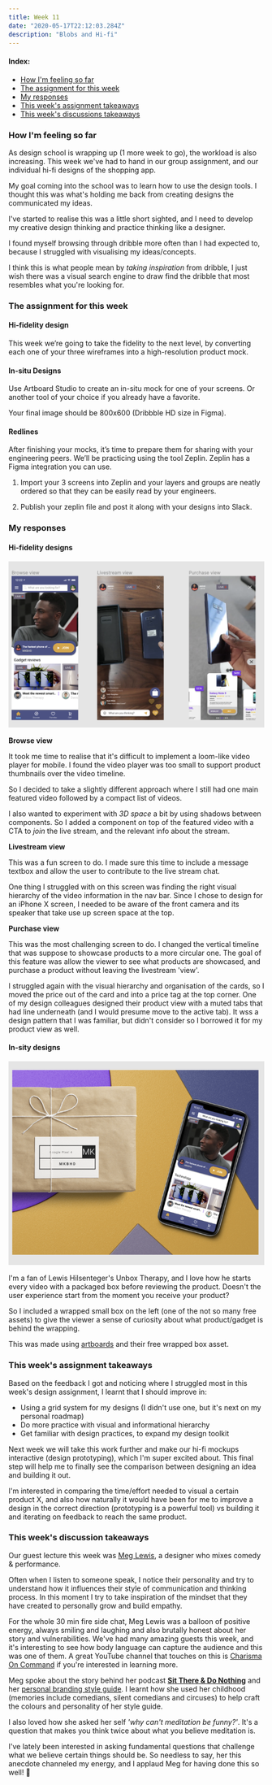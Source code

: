 ```yaml
---
title: Week 11
date: "2020-05-17T22:12:03.284Z"
description: "Blobs and Hi-fi"
---
```


#### Index:

- [How I'm feeling so far](#howAmIfeeling)
- [The assignment for this week](#assignment)
- [My responses](#responses)
- [This week's assignment takeaways](#assignmentTakeaways)
- [This week's discussions takeaways](#discussionTakeaways)

### <a name="howAmIfeeling"></a> How I'm feeling so far
As design school is wrapping up (1 more week to go), the workload is also increasing. This week we've had to hand in our group assignment, and our individual hi-fi designs of the shopping app. 

My goal coming into the school was to learn how to use the design tools. I thought this was what's holding me back from creating designs the communicated my ideas. 

I've started to realise this was a little short sighted, and I need to develop my creative design thinking and practice thinking like a designer. 

I found myself browsing through dribble more often than I had expected to, because I struggled with visualising my ideas/concepts. 

I think this is what people mean by *taking inspiration* from dribble, I just wish there was a visual search engine to draw find the dribble that most resembles what you're looking for.

### <a name="assignment"></a> The assignment for this week

#### Hi-fidelity design

This week we’re going to take the fidelity to the next level, by converting each one of your three wireframes into a high-resolution product mock.

#### In-situ Designs

Use Artboard Studio to create an in-situ mock for one of your screens. Or another tool of your choice if you already have a favorite.

Your final image should be 800x600 (Dribbble HD size in Figma). 

#### Redlines

After finishing your mocks, it’s time to prepare them for sharing with your engineering peers. We’ll be practicing using the tool Zeplin. Zeplin has a Figma integration you can use. 

1. Import your 3 screens into Zeplin and your layers and groups are neatly ordered so that they can be easily read by your engineers.

2. Publish your zeplin file and post it along with your designs into Slack.


### <a name="responses"></a> My responses


#### Hi-fidelity designs

![hi-fi](./hi-fi.png)

**Browse view**

It took me time to realise that it's difficult to implement a loom-like video player for mobile. I found the video player was too small to support product thumbnails over the video timeline.

So I decided to take a slightly different approach where I still had one main featured video followed by a compact list of videos. 

I also wanted to experiment with *3D space* a bit by using shadows between components. So I added a component on top of the featured video with a CTA to *join* the live stream, and the relevant info about the stream.

**Livestream view** 

This was a fun screen to do. I made sure this time to include a message textbox and allow the user to contribute to the live stream chat. 

One thing I struggled with on this screen was finding the right visual hierarchy of the video information in the nav bar. Since I chose to design for an iPhone X screen, I needed to be aware of the front camera and its speaker that take use up screen space at the top.

**Purchase view** 

This was the most challenging screen to do. I changed the vertical timeline that was suppose to showcase products to a more circular one. The goal of this feature was allow the viewer to see what products are showcased, and purchase a product without leaving the livestream 'view'.

I struggled again with the visual hierarchy and organisation of the cards, so I moved the price out of the card and into a price tag at the top corner. One of my design colleagues designed their product view with a muted tabs that had line underneath (and I would presume move to the active tab). It wss a design pattern that I was familiar, but didn't consider so I borrowed it for my product view as well. 

#### In-sity designs

![artboard](./artboard.png)

I'm a fan of Lewis Hilsenteger's Unbox Therapy, and I love how he starts every video with a packaged box before reviewing the product. Doesn't the user experience start from the moment you receive your product? 

So I included a wrapped small box on the left (one of the not so many free assets) to give the viewer a sense of curiosity about what product/gadget is behind the wrapping. 

This was made using [artboards](https://artboard.studio/) and their free wrapped box asset. 

### <a name="assignmentTakeaways"></a> This week's assignment takeaways
Based on the feedback I got and noticing where I struggled most in this week's design assignment, I learnt that I should improve in:
- Using a grid system for my designs (I didn't use one, but it's next on my personal roadmap)
- Do more practice with visual and informational hierarchy
- Get familiar with design practices, to expand my design toolkit

Next week we will take this work further and make our hi-fi mockups interactive (design prototyping), which I'm super excited about. This final step will help me to finally see the comparison between designing an idea and building it out. 

I'm interested in comparing the time/effort needed to visual a certain product X, and also how naturally it would have been for me to improve a design in the correct direction (prototyping is a powerful tool) vs building it and iterating on feedback to reach the same product. 

### <a name="discussionTakeaways"></a> This week's discussion takeaways
Our guest lecture this week was [Meg Lewis](https://twitter.com/yourbuddymeg), a designer who mixes comedy & performance. 

Often when I listen to someone speak, I notice their personality and try to understand how it influences their style of communication and thinking process. In this moment I try to take inspiration of the mindset that they have created to personally grow and build empathy.

For the whole 30 min fire side chat, Meg Lewis was a balloon of positive energy, always smiling and laughing and also brutally honest about her story and vulnerabilities. We've had many amazing guests this week, and it's interesting to see how body language can capture the audience and this was one of them. A great YouTube channel that touches on this is [Charisma On Command](https://www.youtube.com/user/charismaoncommand) if you're interested in learning more.

Meg spoke about the story behind her podcast [**Sit There & Do Nothing**](https://sitthereanddonothing.com/) and her [personal branding style guide](https://www.fulltimeyou.co/). I learnt how she used her childhood (memories include comedians, silent comedians and circuses) to help craft the colours and personality of her style guide. 

I also loved how she asked her self *'why can't meditation be funny?'*. It's a question that makes you think twice about what you believe meditation is. 

I've lately been interested in asking fundamental questions that challenge what we believe certain things should be. So needless to say, her this anecdote channeled my energy, and I applaud Meg for having done this so well! 👏